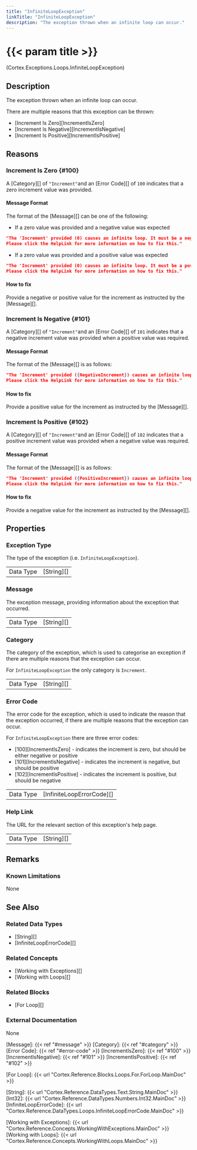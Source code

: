 ```yaml
---
title: "InfiniteLoopException"
linkTitle: "InfiniteLoopException"
description: "The exception thrown when an infinite loop can occur."
---
```


# {{< param title >}}

<p class="namespace">(Cortex.Exceptions.Loops.InfiniteLoopException)</p>

## Description

The exception thrown when an infinite loop can occur.

There are multiple reasons that this exception can be thrown:

* [Increment Is Zero][IncrementIsZero]
* [Increment Is Negative][IncrementIsNegative]
* [Increment Is Positive][IncrementIsPositive]

## Reasons

### Increment Is Zero {#100}

A [Category][] of `"Increment"`and an [Error Code][] of `100` indicates that a zero increment value was provided.

#### Message Format

The format of the [Message][] can be one of the following:

* If a zero value was provided and a negative value was expected

```json
"The 'Increment' provided (0) causes an infinite loop. It must be a negative value.
Please click the HelpLink for more information on how to fix this."
```

* If a zero value was provided and a positive value was expected

```json
"The 'Increment' provided (0) causes an infinite loop. It must be a positive value.
Please click the HelpLink for more information on how to fix this."
```

#### How to fix

Provide a negative or positive value for the increment as instructed by the [Message][].

### Increment Is Negative {#101}

A [Category][] of `"Increment"`and an [Error Code][] of `101` indicates that a negative increment value was provided when a positive value was required.

#### Message Format

The format of the [Message][] is as follows:

```json
"The 'Increment' provided ({NegativeIncrement}) causes an infinite loop. It must be a positive value.
Please click the HelpLink for more information on how to fix this."
```

#### How to fix

Provide a positive value for the increment as instructed by the [Message][].

### Increment Is Positive {#102}

A [Category][] of `"Increment"`and an [Error Code][] of `102` indicates that a positive increment value was provided when a negative value was required.

#### Message Format

The format of the [Message][] is as follows:

```json
"The 'Increment' provided ({PositiveIncrement}) causes an infinite loop. It must be a negative value.
Please click the HelpLink for more information on how to fix this."
```

#### How to fix

Provide a negative value for the increment as instructed by the [Message][].

## Properties

### Exception Type

The type of the exception (i.e. `InfiniteLoopException`).

| | |
|-----------|------------|
| Data Type | [String][] |

### Message

The exception message, providing information about the exception that occurred.

| | |
|-----------|------------|
| Data Type | [String][] |

### Category

The category of the exception, which is used to categorise an exception if there are multiple reasons that the exception can occur.

For `InfiniteLoopException` the only category is `Increment`.

| | |
|-----------|------------|
| Data Type | [String][] |

### Error Code

The error code for the exception, which is used to indicate the reason that the exception occurred, if there are multiple reasons that the exception can occur.

For `InfiniteLoopException` there are three error codes:

* [100][IncrementIsZero] - indicates the increment is zero, but should be either negative or positive
* [101][IncrementIsNegative] - indicates the increment is negative, but should be positive
* [102][IncrementIsPositive] - indicates the increment is positive, but should be negative

| | |
|-----------|---------------------------|
| Data Type | [InfiniteLoopErrorCode][] |

### Help Link

The URL for the relevant section of this exception's help page.

| | |
|-----------|------------|
| Data Type | [String][] |

## Remarks

### Known Limitations

None

## See Also

### Related Data Types

* [String][]
* [InfiniteLoopErrorCode][]

### Related Concepts

* [Working with Exceptions][]
* [Working with Loops][]

### Related Blocks

* [For Loop][]

### External Documentation

None

[Message]: {{< ref "#message" >}}
[Category]: {{< ref "#category" >}}
[Error Code]: {{< ref "#error-code" >}}
[IncrementIsZero]: {{< ref "#100" >}}
[IncrementIsNegative]: {{< ref "#101" >}}
[IncrementIsPositive]: {{< ref "#102" >}}

[For Loop]: {{< url "Cortex.Reference.Blocks.Loops.For.ForLoop.MainDoc" >}}

[String]: {{< url "Cortex.Reference.DataTypes.Text.String.MainDoc" >}}
[Int32]: {{< url "Cortex.Reference.DataTypes.Numbers.Int32.MainDoc" >}}
[InfiniteLoopErrorCode]: {{< url "Cortex.Reference.DataTypes.Loops.InfiniteLoopErrorCode.MainDoc" >}}

[Working with Exceptions]: {{< url "Cortex.Reference.Concepts.WorkingWithExceptions.MainDoc" >}}
[Working with Loops]: {{< url "Cortex.Reference.Concepts.WorkingWithLoops.MainDoc" >}}
